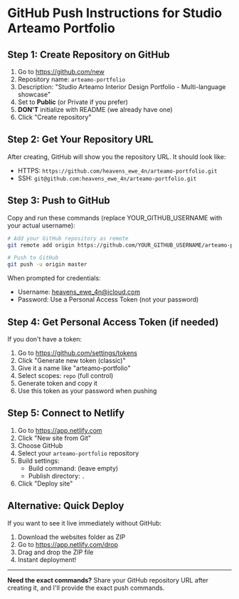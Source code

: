 # GitHub Push Instructions for Studio Arteamo Portfolio

## Step 1: Create Repository on GitHub

1. Go to https://github.com/new
2. Repository name: `arteamo-portfolio`
3. Description: "Studio Arteamo Interior Design Portfolio - Multi-language showcase"
4. Set to **Public** (or Private if you prefer)
5. **DON'T** initialize with README (we already have one)
6. Click "Create repository"

## Step 2: Get Your Repository URL

After creating, GitHub will show you the repository URL. It should look like:
- HTTPS: `https://github.com/heavens_ewe_4n/arteamo-portfolio.git`
- SSH: `git@github.com:heavens_ewe_4n/arteamo-portfolio.git`

## Step 3: Push to GitHub

Copy and run these commands (replace YOUR_GITHUB_USERNAME with your actual username):

```bash
# Add your GitHub repository as remote
git remote add origin https://github.com/YOUR_GITHUB_USERNAME/arteamo-portfolio.git

# Push to GitHub
git push -u origin master
```

When prompted for credentials:
- Username: heavens_ewe_4n@icloud.com
- Password: Use a Personal Access Token (not your password)

## Step 4: Get Personal Access Token (if needed)

If you don't have a token:
1. Go to https://github.com/settings/tokens
2. Click "Generate new token (classic)"
3. Give it a name like "arteamo-portfolio"
4. Select scopes: `repo` (full control)
5. Generate token and copy it
6. Use this token as your password when pushing

## Step 5: Connect to Netlify

1. Go to https://app.netlify.com
2. Click "New site from Git"
3. Choose GitHub
4. Select your `arteamo-portfolio` repository
5. Build settings:
   - Build command: (leave empty)
   - Publish directory: `.`
6. Click "Deploy site"

## Alternative: Quick Deploy

If you want to see it live immediately without GitHub:
1. Download the websites folder as ZIP
2. Go to https://app.netlify.com/drop
3. Drag and drop the ZIP file
4. Instant deployment!

---

**Need the exact commands?** Share your GitHub repository URL after creating it, and I'll provide the exact push commands.